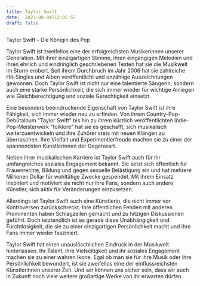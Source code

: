 ```yaml
---
title: Taylor Swift
date:  2023-08-04T12:05:57
draft: false
---
```


Taylor Swift - Die Königin des Pop

Taylor Swift ist zweifellos eine der erfolgreichsten Musikerinnen unserer Generation. Mit ihrer einzigartigen Stimme, ihren eingängigen Melodien und ihren ehrlich und eindringlich geschriebenen Texten hat sie die Musikwelt im Sturm erobert. Seit ihrem Durchbruch im Jahr 2006 hat sie zahlreiche Hit-Singles und Alben veröffentlicht und unzählige Auszeichnungen gewonnen. Doch Taylor Swift ist nicht nur eine talentierte Sängerin, sondern auch eine starke Persönlichkeit, die sich immer wieder für wichtige Anliegen wie Gleichberechtigung und soziale Gerechtigkeit einsetzt.

Eine besonders beeindruckende Eigenschaft von Taylor Swift ist ihre Fähigkeit, sich immer wieder neu zu erfinden. Von ihrem Country-Pop-Debütalbum "Taylor Swift" bis hin zu ihrem kürzlich veröffentlichten Indie-Pop-Meisterwerk "folklore" hat sie es geschafft, sich musikalisch weiterzuentwickeln und ihre Zuhörer stets mit neuen Klängen zu überraschen. Ihre Vielfalt und Experimentierfreude machen sie zu einer der spannendsten Künstlerinnen der Gegenwart.

Neben ihrer musikalischen Karriere ist Taylor Swift auch für ihr umfangreiches soziales Engagement bekannt. Sie setzt sich öffentlich für Frauenrechte, Bildung und gegen sexuelle Belästigung ein und hat mehrere Millionen Dollar für wohltätige Zwecke gespendet. Mit ihrem Einsatz inspiriert und motiviert sie nicht nur ihre Fans, sondern auch andere Künstler, sich aktiv für Veränderungen einzusetzen.

Allerdings ist Taylor Swift auch eine Künstlerin, die nicht immer vor Kontroversen zurückschreckt. Ihre öffentlichen Fehden mit anderen Prominenten haben Schlagzeilen gemacht und zu hitzigen Diskussionen geführt. Doch letztendlich ist es gerade diese Unabhängigkeit und Furchtlosigkeit, die sie zu einer einzigartigen Persönlichkeit macht und ihre Fans immer wieder fasziniert.

Taylor Swift hat einen unauslöschlichen Eindruck in der Musikwelt hinterlassen. Ihr Talent, ihre Vielseitigkeit und ihr soziales Engagement machen sie zu einer wahren Ikone. Egal ob man sie für ihre Musik oder ihre Persönlichkeit bewundert, ist sie zweifellos eine der einflussreichsten Künstlerinnen unserer Zeit. Und wir können uns sicher sein, dass wir auch in Zukunft noch viele weitere großartige Werke von ihr erwarten dürfen.
